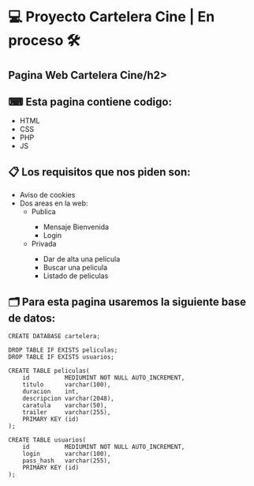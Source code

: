 
<h1>💻 Proyecto Cartelera Cine   |  En proceso 🛠 </h1>
  <h2>Pagina Web Cartelera Cine/h2>
   <h2>⌨ Esta pagina contiene codigo:</h2>
      <ul>
  <li>HTML</li>
  <li>CSS</li>
  <li>PHP</li>
  <li>JS</li>
      </ul>
  
  <h2>📋 Los requisitos que nos piden son: </h2>
  
  <ul>
    <li>Aviso de cookies</li>
   <li>Dos areas en la web:
  	<ul>
  		<li>Publica</li>
  		  <ul>
        <li>Mensaje Bienvenida</li>
          <li>Login</li>
  	    </ul>
      <li>Privada</li>
        <ul>
          <li>Dar de alta una película</li>
          <li>Buscar una pelicula</li>
          <li>Listado de peliculas</li>
  	    </ul>
  	</ul>
  </li>
  </ul>

   <h2>🗂 Para esta pagina usaremos la siguiente base de datos:</h2>

```
CREATE DATABASE cartelera;

DROP TABLE IF EXISTS peliculas;
DROP TABLE IF EXISTS usuarios;

CREATE TABLE peliculas(
    id          MEDIUMINT NOT NULL AUTO_INCREMENT,
    titulo      varchar(100),
    duracion    int,
    descripcion varchar(2048),
    caratula    varchar(50),
    trailer     varchar(255),
    PRIMARY KEY (id)
);

CREATE TABLE usuarios(
    id          MEDIUMINT NOT NULL AUTO_INCREMENT,
    login       varchar(100),
    pass_hash   varchar(255),
    PRIMARY KEY (id)
);
```
